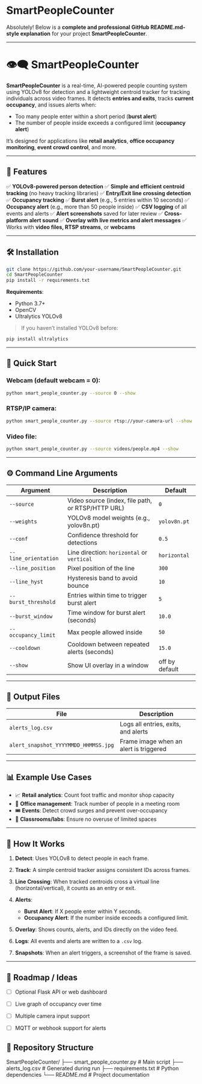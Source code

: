 # SmartPeopleCounter

Absolutely! Below is a **complete and professional GitHub README.md-style explanation** for your project **SmartPeopleCounter**.

---

# 👁️‍🗨️ SmartPeopleCounter

**SmartPeopleCounter** is a real-time, AI-powered people counting system using YOLOv8 for detection and a lightweight centroid tracker for tracking individuals across video frames. It detects **entries and exits**, tracks **current occupancy**, and issues alerts when:

* Too many people enter within a short period (**burst alert**)
* The number of people inside exceeds a configured limit (**occupancy alert**)

It’s designed for applications like **retail analytics**, **office occupancy monitoring**, **event crowd control**, and more.

---

## 📸 Features

✅ **YOLOv8-powered person detection**
✅ **Simple and efficient centroid tracking** (no heavy tracking libraries)
✅ **Entry/Exit line crossing detection**
✅ **Occupancy tracking**
✅ **Burst alert** (e.g., 5 entries within 10 seconds)
✅ **Occupancy alert** (e.g., more than 50 people inside)
✅ **CSV logging** of all events and alerts
✅ **Alert screenshots** saved for later review
✅ **Cross-platform alert sound**
✅ **Overlay with live metrics and alert messages**
✅ Works with **video files, RTSP streams**, or **webcams**

---

## 🛠️ Installation

```bash
git clone https://github.com/your-username/SmartPeopleCounter.git
cd SmartPeopleCounter
pip install -r requirements.txt
```

**Requirements**:

* Python 3.7+
* OpenCV
* Ultralytics YOLOv8

> If you haven’t installed YOLOv8 before:

```bash
pip install ultralytics
```

---

## 🚀 Quick Start

### Webcam (default webcam = 0):

```bash
python smart_people_counter.py --source 0 --show
```

### RTSP/IP camera:

```bash
python smart_people_counter.py --source rtsp://your-camera-url --show
```

### Video file:

```bash
python smart_people_counter.py --source videos/people.mp4 --show
```

---

## ⚙️ Command Line Arguments

| Argument             | Description                                       | Default        |
| -------------------- | ------------------------------------------------- | -------------- |
| `--source`           | Video source (index, file path, or RTSP/HTTP URL) | `0`            |
| `--weights`          | YOLOv8 model weights (e.g., yolov8n.pt)           | `yolov8n.pt`   |
| `--conf`             | Confidence threshold for detections               | `0.5`          |
| `--line_orientation` | Line direction: `horizontal` or `vertical`        | `horizontal`   |
| `--line_position`    | Pixel position of the line                        | `300`          |
| `--line_hyst`        | Hysteresis band to avoid bounce                   | `10`           |
| `--burst_threshold`  | Entries within time to trigger burst alert        | `5`            |
| `--burst_window`     | Time window for burst alert (seconds)             | `10.0`         |
| `--occupancy_limit`  | Max people allowed inside                         | `50`           |
| `--cooldown`         | Cooldown between repeated alerts (seconds)        | `15.0`         |
| `--show`             | Show UI overlay in a window                       | off by default |

---

## 📂 Output Files

| File                                 | Description                            |
| ------------------------------------ | -------------------------------------- |
| `alerts_log.csv`                     | Logs all entries, exits, and alerts    |
| `alert_snapshot_YYYYMMDD_HHMMSS.jpg` | Frame image when an alert is triggered |

---

## 📊 Example Use Cases

* 📈 **Retail analytics**: Count foot traffic and monitor shop capacity
* 🏢 **Office management**: Track number of people in a meeting room
* 🎟️ **Events**: Detect crowd surges and prevent over-occupancy
* 🏫 **Classrooms/labs**: Ensure no overuse of limited spaces

---

## 🧠 How It Works

1. **Detect**: Uses YOLOv8 to detect people in each frame.
2. **Track**: A simple centroid tracker assigns consistent IDs across frames.
3. **Line Crossing**: When tracked centroids cross a virtual line (horizontal/vertical), it counts as an entry or exit.
4. **Alerts**:

   * **Burst Alert**: If X people enter within Y seconds.
   * **Occupancy Alert**: If the number inside exceeds a configured limit.
5. **Overlay**: Shows counts, alerts, and IDs directly on the video feed.
6. **Logs**: All events and alerts are written to a `.csv` log.
7. **Snapshots**: When an alert triggers, a screenshot of the frame is saved.

---



## 📌 Roadmap / Ideas

* [ ] Optional Flask API or web dashboard
* [ ] Live graph of occupancy over time
* [ ] Multiple camera input support
* [ ] MQTT or webhook support for alerts





## 📁 Repository Structure

SmartPeopleCounter/
├── smart_people_counter.py       # Main script
├── alerts_log.csv                # Generated during run
├── requirements.txt              # Python dependencies
└── README.md                     # Project documentation

